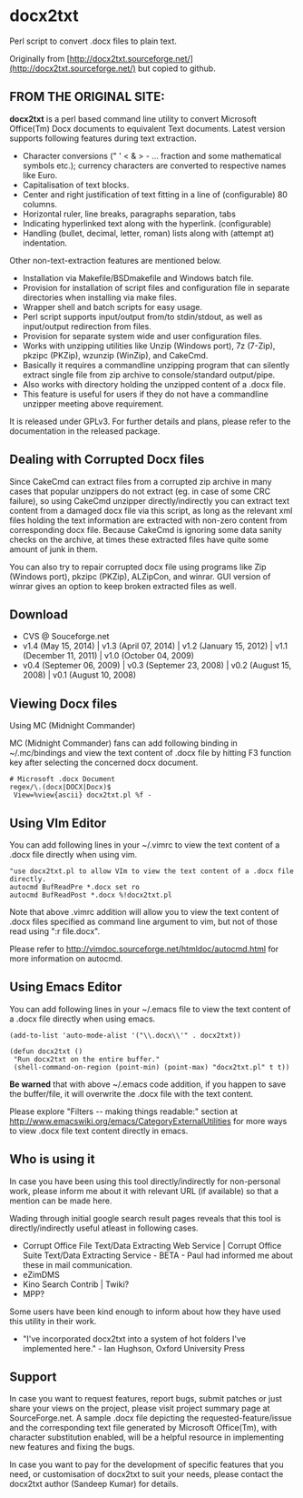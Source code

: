 # docx2txt
Perl script to convert .docx files to plain text.

Originally from [http://docx2txt.sourceforge.net/](http://docx2txt.sourceforge.net/) but copied to github.

FROM THE ORIGINAL SITE:
-----------------------

**docx2txt** is a perl based command line utility to convert Microsoft Office(Tm) Docx documents to equivalent Text documents. Latest version supports following features during text extraction.

* Character conversions (" ' < & > - ... fraction and some mathematical symbols etc.); currency characters are converted to respective names like Euro.
* Capitalisation of text blocks.
* Center and right justification of text fitting in a line of (configurable) 80 columns.
* Horizontal ruler, line breaks, paragraphs separation, tabs
* Indicating hyperlinked text along with the hyperlink. (configurable)
* Handling (bullet, decimal, letter, roman) lists along with (attempt at) indentation.

Other non-text-extraction features are mentioned below.

* Installation via Makefile/BSDmakefile and Windows batch file.
* Provision for installation of script files and configuration file in separate directories when installing via make files.
*  Wrapper shell and batch scripts for easy usage.
* Perl script supports input/output from/to stdin/stdout, as well as input/output redirection from files.
* Provision for separate system wide and user configuration files.
* Works with unzipping utilities like Unzip (Windows port), 7z (7-Zip), pkzipc (PKZip), wzunzip (WinZip), and CakeCmd.
* Basically it requires a commandline unzipping program that can silently extract single file from zip archive to console/standard output/pipe.
* Also works with directory holding the unzipped content of a .docx file.
* This feature is useful for users if they do not have a commandline unzipper meeting above requirement.

It is released under GPLv3. For further details and plans, please refer to the documentation in the released package.

## Dealing with Corrupted Docx files

Since CakeCmd can extract files from a corrupted zip archive in many cases that popular unzippers do not extract (eg. in case of some CRC failure), so using CakeCmd unzipper directly/indirectly you can extract text content from a damaged docx file via this script, as long as the relevant xml files holding the text information are extracted with non-zero content from corresponding docx file. Because CakeCmd is ignoring some data sanity checks on the archive, at times these extracted files have quite some amount of junk in them.

You can also try to repair corrupted docx file using programs like Zip (Windows port), pkzipc (PKZip), ALZipCon, and winrar. GUI version of winrar gives an option to keep broken extracted files as well.

## Download

* CVS @ Souceforge.net
* v1.4 (May 15, 2014) | v1.3 (April 07, 2014) | v1.2 (January 15, 2012) | v1.1 (December 11, 2011) | v1.0 (October 04, 2009)
* v0.4 (Septemer 06, 2009) | v0.3 (Septemer 23, 2008) | v0.2 (August 15, 2008) | v0.1 (August 10, 2008)

## Viewing Docx files

Using MC (Midnight Commander)

MC (Midnight Commander) fans can add following binding in ~/.mc/bindings and view the text content of .docx file by hitting F3 function key after selecting the concerned docx document.

```
# Microsoft .docx Document
regex/\.(docx|DOCX|Docx)$
 View=%view{ascii} docx2txt.pl %f -
```

## Using VIm Editor

You can add following lines in your ~/.vimrc to view the text content of a .docx file directly when using vim.

```
"use docx2txt.pl to allow VIm to view the text content of a .docx file directly.
autocmd BufReadPre *.docx set ro
autocmd BufReadPost *.docx %!docx2txt.pl 
```

Note that above .vimrc addition will allow you to view the text content of .docx files specified as command line argument to vim, but not of those read using ":r file.docx".

Please refer to http://vimdoc.sourceforge.net/htmldoc/autocmd.html for more information on autocmd.

## Using Emacs Editor

You can add following lines in your ~/.emacs file to view the text content of a .docx file directly when using emacs.

```
(add-to-list 'auto-mode-alist '("\\.docx\\'" . docx2txt))

(defun docx2txt ()
 "Run docx2txt on the entire buffer."
 (shell-command-on-region (point-min) (point-max) "docx2txt.pl" t t))
```

**Be warned** that with above ~/.emacs code addition, if you happen to save the buffer/file, it will overwrite the .docx file with the text content.

Please explore "Filters -- making things readable:" section at http://www.emacswiki.org/emacs/CategoryExternalUtilities for more ways to view .docx file text content directly in emacs.

## Who is using it

In case you have been using this tool directly/indirectly for non-personal work, please inform me about it with relevant URL (if available) so that a mention can be made here.

Wading through initial google search result pages reveals that this tool is directly/indirectly useful atleast in following cases.

* Corrupt Office File Text/Data Extracting Web Service | Corrupt Office Suite Text/Data Extracting Service - BETA - Paul had informed me about these in mail communication.
* eZimDMS
* Kino Search Contrib | Twiki?
* MPP?

Some users have been kind enough to inform about how they have used this utility in their work.

* "I've incorporated docx2txt into a system of hot folders I've implemented here." - Ian Hughson, Oxford University Press

## Support

In case you want to request features, report bugs, submit patches or just share your views on the project, please visit project summary page at SourceForge.net. A sample .docx file depicting the requested-feature/issue and the corresponding text file generated by Microsoft Office(Tm), with character substitution enabled, will be a helpful resource in implementing new features and fixing the bugs.

In case you want to pay for the development of specific features that you need, or customisation of docx2txt to suit your needs, please contact the docx2txt author (Sandeep Kumar) for details. 
